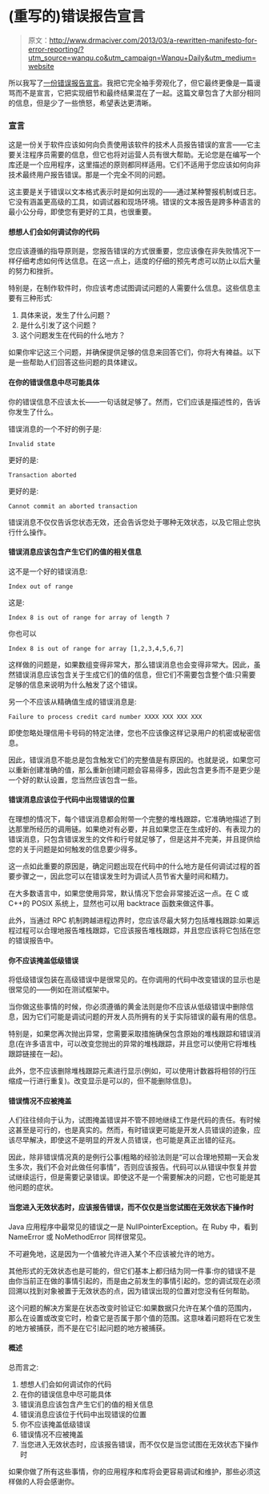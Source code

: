 # (重写的)错误报告宣言

> 原文：<http://www.drmaciver.com/2013/03/a-rewritten-manifesto-for-error-reporting/?utm_source=wanqu.co&utm_campaign=Wanqu+Daily&utm_medium=website>

所以我写了[一份错误报告宣言](https://www.drmaciver.com/2013/03/a-manifesto-for-error-reporting/)。我把它完全袖手旁观化了，但它最终更像是一篇谩骂而不是宣言，它把实现细节和最终结果混在了一起。这篇文章包含了大部分相同的信息，但是少了一些愤怒，希望表达更清晰。

### 宣言

这是一份关于软件应该如何向负责使用该软件的技术人员报告错误的宣言——它主要关注程序员需要的信息，但它也将对运营人员有很大帮助。无论您是在编写一个库还是一个应用程序，这里描述的原则都同样适用。它们不适用于您应该如何向非技术最终用户报告错误。那是一个完全不同的问题。

这主要是关于错误以文本格式表示时是如何出现的——通过某种警报机制或日志。它没有涵盖更高级的工具，如调试器和现场环境。错误的文本报告是跨多种语言的最小公分母，即使您有更好的工具，也很重要。

#### 想想人们会如何调试你的代码

您应该遵循的指导原则是，您报告错误的方式很重要，您应该像在非失败情况下一样仔细考虑如何传达信息。在这一点上，适度的仔细的预先考虑可以防止以后大量的努力和挫折。

特别是，在制作软件时，你应该考虑试图调试问题的人需要什么信息。这些信息主要有三种形式:

1.  具体来说，发生了什么问题？
2.  是什么引发了这个问题？
3.  这个问题发生在代码的什么地方？

如果你牢记这三个问题，并确保提供足够的信息来回答它们，你将大有裨益。以下是一些帮助人们回答这些问题的具体建议。

#### 在你的错误信息中尽可能具体

你的错误信息不应该太长——一句话就足够了。然而，它们应该是描述性的，告诉你发生了什么。

错误消息的一个不好的例子是:

```
Invalid state

```

更好的是:

```
Transaction aborted

```

更好的是:

```
Cannot commit an aborted transaction

```

错误消息不仅仅告诉您状态无效，还会告诉您处于哪种无效状态，以及它阻止您执行什么操作。

#### 错误消息应该包含产生它们的值的相关信息

这不是一个好的错误消息:

```
Index out of range

```

这是:

```
Index 8 is out of range for array of length 7

```

你也可以

```
Index 8 is out of range for array [1,2,3,4,5,6,7]

```

这样做的问题是，如果数组变得非常大，那么错误消息也会变得非常大。因此，虽然错误消息应该包含关于生成它们的值的信息，但它们不需要包含整个值:只需要足够的信息来说明为什么触发了这个错误。

另一个不应该从精确值生成的错误消息是:

```
Failure to process credit card number XXXX XXX XXX XXX

```

即使忽略处理信用卡号码的特定法律，您也不应该像这样记录用户的机密或秘密信息。

因此，错误消息不能总是包含触发它们的完整值是有原因的。也就是说，如果您可以重新创建准确的值，那么重新创建问题会容易得多，因此包含更多而不是更少是一个好的默认设置，您当然应该包含一些。

#### 错误消息应该位于代码中出现错误的位置

在理想的情况下，每个错误消息都会附带一个完整的堆栈跟踪，它准确地描述了到达那里所经历的调用链。如果绝对有必要，并且如果您正在生成好的、有表现力的错误消息，只包含错误发生的文件和行号就足够了，但是这并不完美，并且提供给您的关于问题是如何触发的信息要少得多。

这一点如此重要的原因是，确定问题出现在代码中的什么地方是任何调试过程的首要步骤之一，因此您可以在错误发生时为调试人员节省大量时间和精力。

在大多数语言中，如果您使用异常，默认情况下您会非常接近这一点。在 C 或 C++的 POSIX 系统上，显然也可以用 backtrace 函数来做这件事。

此外，当通过 RPC 机制跨越进程边界时，您应该尽最大努力包括堆栈跟踪:如果远程过程可以合理地报告堆栈跟踪，它应该报告堆栈跟踪，并且您应该将它包括在您的错误报告中。

#### 你不应该掩盖低级错误

将低级错误包装在高级错误中是很常见的。在你调用的代码中改变错误的显示也是很常见的——例如在测试框架中。

当你做这些事情的时候，你必须遵循的黄金法则是你不应该从低级错误中删除信息，因为它们可能是调试问题的开发人员所拥有的关于实际错误的最有用的信息。

特别是，如果您再次抛出异常，您需要采取措施确保包含原始的堆栈跟踪和错误消息(在许多语言中，可以改变您抛出的异常的堆栈跟踪，并且您可以使用它将堆栈跟踪链接在一起)。

此外，您不应该删除堆栈跟踪元素进行显示(例如，可以使用计数器将相邻的行压缩成一行进行重复)。改变显示是可以的，但不能删除信息)。

#### 错误情况不应被掩盖

人们往往倾向于认为，试图掩盖错误并不管不顾地继续工作是代码的责任。有时候这甚至是可行的，也是真实的。然而，有时错误更可能是开发人员错误的迹象，应该尽早解决，即使这不是明显的开发人员错误，也可能是真正出错的征兆。

因此，除非错误情况真的是例行公事(粗略的经验法则是“可以合理地预期一天会发生多次，我们不会对此做任何事情”，否则应该报告。代码可以从错误中恢复并尝试继续运行，但是需要记录错误。即使这不是一个需要解决的问题，它也可能是其他问题的症状。

#### 当您进入无效状态时，应该报告错误，而不仅仅是当您试图在无效状态下操作时

Java 应用程序中最常见的错误之一是 NullPointerException。在 Ruby 中，看到 NameError 或 NoMethodError 同样很常见。

不可避免地，这是因为一个值被允许进入某个不应该被允许的地方。

其他形式的无效状态也是可能的，但它们基本上都归结为同一件事:你的错误不是由你当前正在做的事情引起的，而是由之前发生的事情引起的。您的调试现在必须回溯以找到对象被置于无效状态的点，因为错误出现的位置对您没有任何帮助。

这个问题的解决方案是在状态改变时验证它:如果数据只允许在某个值的范围内，那么在设置或改变它时，检查它是否属于那个值的范围。这意味着问题将在它发生的地方被捕获，而不是在它引起问题的地方被捕获。

#### 概述

总而言之:

1.  想想人们会如何调试你的代码
2.  在你的错误信息中尽可能具体
3.  错误消息应该包含产生它们的值的相关信息
4.  错误消息应该位于代码中出现错误的位置
5.  你不应该掩盖低级错误
6.  错误情况不应被掩盖
7.  当您进入无效状态时，应该报告错误，而不仅仅是当您试图在无效状态下操作时

如果你做了所有这些事情，你的应用程序和库将会更容易调试和维护，那些必须这样做的人将会感谢你。